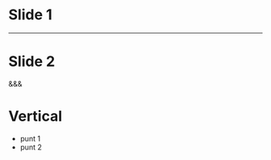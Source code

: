 # Slide 1

---

<!-- .slide: data-background-image="_images/7WN-logo.png" data-background-size="contain" -->

# Slide 2

&&&

# Vertical

- punt 1 <!-- .element: class="fragment" -->
- punt 2 <!-- .element: class="fragment" -->
